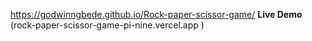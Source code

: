  https://godwinngbede.github.io/Rock-paper-scissor-game/
**Live Demo** (rock-paper-scissor-game-pi-nine.vercel.app )
